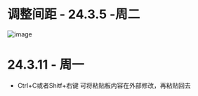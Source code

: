 # 调整间距 - 24.3.5 -周二
![image](https://github.com/lanwu5/lantz.github.io/assets/42904565/b449812b-e687-46ac-88b3-ff1c8b63ae2c)


# 24.3.11 - 周一
 - Ctrl+C或者Shitf+右键 可将粘贴板内容在外部修改，再粘贴回去
